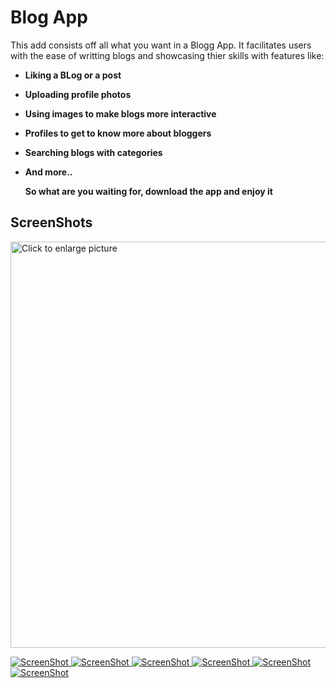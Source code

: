 # Blog App

This add consists off all what you want in a Blogg App. It facilitates users with the ease of writting blogs and showcasing thier skills with features like:

- **Liking a BLog or a post**
- **Uploading profile photos**
- **Using images to make blogs more interactive**
- **Profiles to get to know more about bloggers**
- **Searching blogs with categories**
- **And more..**
  
  **So what are you waiting for, download the app and enjoy it**

## ScreenShots
<a href="https://doc-14-3s-docs.googleusercontent.com/docs/securesc/legfrq41861er8d45bpqg6sggdpvlp0o/a3dt0a4mbog6rles1rp0vn66lifdj981/1637426475000/05877589485521490904/05877589485521490904/1igMQNayy2lN36kwYtkgwGOX-XMe04RmF?e=view&authuser=0&nonce=ribrpuh3sroum&user=05877589485521490904&hash=hi9mf0s2ej1tlbsu5a7f27suntpnltup"><img src="https://doc-14-3s-docs.googleusercontent.com/docs/securesc/legfrq41861er8d45bpqg6sggdpvlp0o/a3dt0a4mbog6rles1rp0vn66lifdj981/1637426475000/05877589485521490904/05877589485521490904/1igMQNayy2lN36kwYtkgwGOX-XMe04RmF?e=view&authuser=0&nonce=ribrpuh3sroum&user=05877589485521490904&hash=hi9mf0s2ej1tlbsu5a7f27suntpnltup" style="width: 650px; max-width: 100%; height: auto" title="Click to enlarge picture" />

![ScreenShot](/readme_images/flutter_1.jpg)
![ScreenShot](/readme_images/flutter_2.jpg)
![ScreenShot](/readme_images/flutter_3.jpg)
![ScreenShot](/readme_images/flutter_4.jpg)
![ScreenShot](/readme_images/flutter_5.jpg)
![ScreenShot](/readme_images/flutter_6.jpg)
